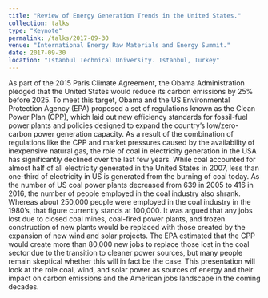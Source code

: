 ```yaml
---
title: "Review of Energy Generation Trends in the United States."
collection: talks
type: "Keynote"
permalink: /talks/2017-09-30
venue: "International Energy Raw Materials and Energy Summit."
date: 2017-09-30
location: "Istanbul Technical University. Istanbul, Turkey"
---
```


As part of the 2015 Paris Climate Agreement, the Obama Administration pledged that the United States would reduce its carbon emissions by 25% before 2025. To meet this target, Obama and the US Environmental Protection Agency (EPA) proposed a set of regulations known as the Clean Power Plan (CPP), which laid out new efficiency standards for fossil-fuel power plants and policies designed to expand the country’s low/zero-carbon power generation capacity. As a result of the combination of regulations like the CPP and market pressures caused by the availability of inexpensive natural gas, the role of coal in electricity generation in the USA has significantly declined over the last few years. While coal accounted for almost half of all electricity generated in the United States in 2007, less than one-third of electricity in US is generated from the burning of coal today. As the number of US coal power plants decreased from 639 in 2005 to 416 in 2016, the number of people employed in the coal industry also shrank. Whereas about 250,000 people were employed in the coal industry in the 1980’s, that figure currently stands at 100,000. It was argued that any jobs lost due to closed coal mines, coal-fired power plants, and frozen construction of new plants would be replaced with those created by the expansion of new wind and solar projects. The EPA estimated that the CPP would create more than 80,000 new jobs to replace those lost in the coal sector due to the transition to cleaner power sources, but many people remain skeptical whether this will in fact be the case. This presentation will look at the role coal, wind, and solar power as sources of energy and their impact on carbon emissions and the American jobs landscape in the coming decades. 
